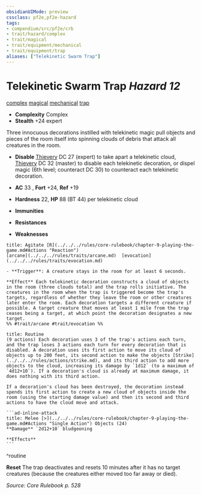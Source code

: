 ```yaml
---
obsidianUIMode: preview
cssclass: pf2e,pf2e-hazard
tags:
- compendium/src/pf2e/crb
- trait/hazard/complex
- trait/magical
- trait/equipment/mechanical
- trait/equipment/trap
aliases: ["Telekinetic Swarm Trap"]
---
```

# Telekinetic Swarm Trap *Hazard 12*  
[complex](complex.md)  [magical](magical.md)  [mechanical](mechanical.md)  [trap](trap.md)  

- **Complexity** Complex
- **Stealth** +24 expert  

Three innocuous decorations instilled with telekinetic magic pull objects and pieces of the room itself into spinning clouds of debris that attack all creatures in the room.

- **Disable** [Thievery](../../skills.md#Thievery) DC 27 (expert) to take apart a telekinetic cloud, [Thievery](../../skills.md#Thievery) DC 32 (master) to disable each telekinetic decoration, or dispel magic (6th level; counteract DC 30) to counteract each telekinetic decoration.  

- **AC** 33 , **Fort** +24, **Ref** +19
- **Hardness** 22, **HP** 88 (BT 44) per telekinetic cloud
- **Immunities** 
- **Resistances** 
- **Weaknesses** 
     
```ad-embed-ability
title: Agitate [R](../../../rules/core-rulebook/chapter-9-playing-the-game.md#Actions "Reaction")
[arcane](../../../rules/traits/arcane.md)  [evocation](../../../rules/traits/evocation.md)  

- **Trigger**: A creature stays in the room for at least 6 seconds.

**Effect** Each telekinetic decoration constructs a cloud of objects in the room (three clouds total) and the trap rolls initiative. The creatures in the room when the trap is triggered become the trap's targets, regardless of whether they leave the room or other creatures later enter the room. Each decoration targets a different creature if possible. A target creature that moves at least 1 mile from the trap ceases being a target, at which point the decoration designates a new target.  
%% #trait/arcane #trait/evocation %%
```

````ad-pf2-summary
title: Routine
(9 actions) Each decoration uses 3 of the trap's actions each turn, and the trap loses 3 actions each turn for every decoration that is disabled. A decoration uses its first action to move its cloud of objects up to 200 feet, its second action to make the objects [Strike](../../../rules/actions/strike.md), and its third action to add more objects to the cloud, increasing its damage by `1d12` (to a maximum of `4d12+10`). If a decoration's cloud is already at maximum damage, it does nothing with its third action.

If a decoration's cloud has been destroyed, the decoration instead spends its first action to create a new cloud of objects inside the room (using the starting damage value) and then its second and third actions to have the cloud move and attack.

```ad-inline-attack
title: Melee [>](../../../rules/core-rulebook/chapter-9-playing-the-game.md#Actions "Single Action") Objects (24)
**Damage** `2d12+10` bludgeoning 
 
**Effects**
```
````
^routine

**Reset** The trap deactivates and resets 10 minutes after it has no target creatures (because the creatures either moved too far away or died).  

*Source: Core Rulebook p. 528*
